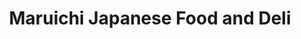 ---
title: "Maruichi Japanese Food and Deli"
url: /arlington/maruichi-japanese-food-and-deli/
shop: Supermarkt
---